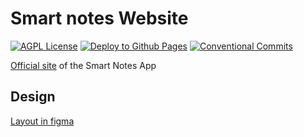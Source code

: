 # Smart notes Website

<!-- Badges -->

[![AGPL License](https://img.shields.io/badge/license-AGPL--3.0%20License-blue)](https://github.com/iTflatApps/SmartNotes/blob/main/LICENSE.md)
[![Deploy to Github Pages](https://img.shields.io/badge/Deploy-success-green)](https://github.com/iTflatApps/SmartNotes/actions)
[![Conventional Commits](https://img.shields.io/badge/Conventional%20Commits-1.0.0-yellow.svg)](https://conventionalcommits.org)

<!--  -->

[Official site](https://itflatapps.github.io/SmartNotes/) of the Smart Notes App

## Design
[Layout in figma](https://www.figma.com/file/7rwSXB6wZke7mckW0C4Ont/Smart-Notes)

